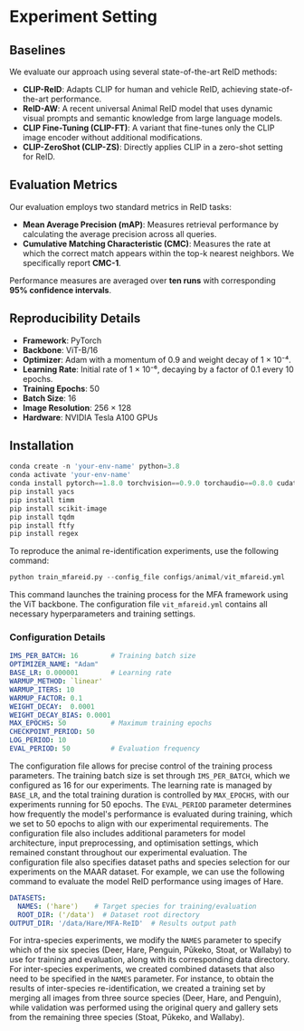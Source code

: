 # Experiment Setting
## Baselines
We evaluate our approach using several state-of-the-art ReID methods:

- **CLIP-ReID**: Adapts CLIP for human and vehicle ReID, achieving state-of-the-art performance.  
- **ReID-AW**: A recent universal Animal ReID model that uses dynamic visual prompts and semantic knowledge from large language models.  
- **CLIP Fine-Tuning (CLIP-FT)**: A variant that fine-tunes only the CLIP image encoder without additional modifications.  
- **CLIP-ZeroShot (CLIP-ZS)**: Directly applies CLIP in a zero-shot setting for ReID.


## Evaluation Metrics
Our evaluation employs two standard metrics in ReID tasks:

- **Mean Average Precision (mAP)**: Measures retrieval performance by calculating the average precision across all queries.  
- **Cumulative Matching Characteristic (CMC)**: Measures the rate at which the correct match appears within the top-k nearest neighbors. We specifically report **CMC-1**.

Performance measures are averaged over **ten runs** with corresponding **95% confidence intervals**.

## Reproducibility Details
- **Framework**: PyTorch  
- **Backbone**: ViT-B/16  
- **Optimizer**: Adam with a momentum of 0.9 and weight decay of 1 × 10⁻⁴.  
- **Learning Rate**: Initial rate of 1 × 10⁻⁶, decaying by a factor of 0.1 every 10 epochs.  
- **Training Epochs**: 50  
- **Batch Size**: 16  
- **Image Resolution**: 256 × 128  
- **Hardware**: NVIDIA Tesla A100 GPUs

## Installation
```python
conda create -n 'your-env-name' python=3.8
conda activate 'your-env-name'
conda install pytorch==1.8.0 torchvision==0.9.0 torchaudio==0.8.0 cudatoolkit=10.2 -c pytorch
pip install yacs
pip install timm
pip install scikit-image
pip install tqdm
pip install ftfy
pip install regex
```

To reproduce the animal re-identification experiments, use the following command:
```python
python train_mfareid.py --config_file configs/animal/vit_mfareid.yml
```
This command launches the training process for the MFA framework using the ViT backbone. The configuration file ``vit_mfareid.yml`` contains all necessary hyperparameters and training settings.

### Configuration Details
```yaml
IMS_PER_BATCH: 16        # Training batch size
OPTIMIZER_NAME: "Adam"
BASE_LR: 0.000001        # Learning rate
WARMUP_METHOD: `linear'
WARMUP_ITERS: 10
WARMUP_FACTOR: 0.1
WEIGHT_DECAY:  0.0001
WEIGHT_DECAY_BIAS: 0.0001
MAX_EPOCHS: 50           # Maximum training epochs
CHECKPOINT_PERIOD: 50
LOG_PERIOD: 10
EVAL_PERIOD: 50          # Evaluation frequency
```

The configuration file allows for precise control of the training process parameters. The training batch size is set through ``IMS_PER_BATCH``, which we configured as 16 for our experiments. The learning rate is managed by ``BASE_LR``, and the total training duration is controlled by ``MAX_EPOCHS``, with our experiments running for 50 epochs. The ``EVAL_PERIOD`` parameter determines how frequently the model's performance is evaluated during training, which we set to 50 epochs to align with our experimental requirements. The configuration file also includes additional parameters for model architecture, input preprocessing, and optimisation settings, which remained constant throughout our experimental evaluation. The configuration file also specifies dataset paths and species selection for our experiments on the MAAR dataset. For example, we can use the following command to evaluate the model ReID performance using images of Hare.
```yaml
DATASETS:
  NAMES: ('hare')    # Target species for training/evaluation
  ROOT_DIR: ('/data')  # Dataset root directory
OUTPUT_DIR: '/data/Hare/MFA-ReID'  # Results output path
```
For intra-species experiments, we modify the ``NAMES`` parameter to specify which of the six species (Deer, Hare, Penguin, Pūkeko, Stoat, or Wallaby) to use for training and evaluation, along with its corresponding data directory. For inter-species experiments, we created combined datasets that also need to be specified in the ``NAMES`` parameter. For instance, to obtain the results of inter-species re-identification, we created a training set by merging all images from three source species (Deer, Hare, and Penguin), while validation was performed using the original query and gallery sets from the remaining three species (Stoat, Pūkeko, and Wallaby).